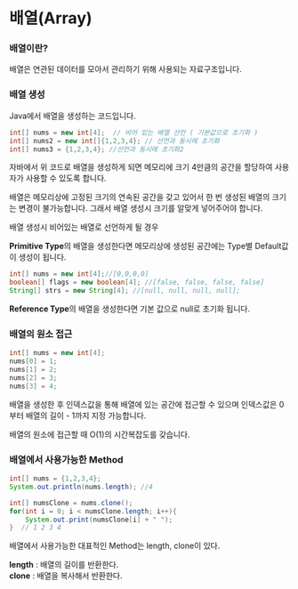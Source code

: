 배열(Array)
===

### 배열이란?

배열은 연관된 데이터를 모아서 관리하기 위해 사용되는 자료구조입니다.  

### 배열 생성

Java에서 배열을 생성하는 코드입니다.
```java
int[] nums = new int[4];  // 비어 있는 배열 선언 ( 기본값으로 초기화 )
int[] nums2 = new int[]{1,2,3,4}; // 선언과 동시에 초기화
int[] nums3 = {1,2,3,4}; //선언과 동시에 초기화2
```
자바에서 위 코드로 배열을 생성하게 되면 메모리에 크기 4만큼의 공간을 할당하여 사용자가 사용할 수 있도록 합니다.

배열은 메모리상에 고정된 크기의 연속된 공간을 갖고 있어서 한 번 생성된 배열의 크기는 변경이 불가능합니다.
그래서 배열 생성시 크기를 알맞게 넣어주어야 합니다.

배열 생성시 비어있는 배열로 선언하게 될 경우

**Primitive Type**의 배열을 생성한다면 메모리상에 생성된 공간에는 Type별 Default값이 생성이 됩니다.
```java 
int[] nums = new int[4];//[0,0,0,0]
boolean[] flags = new boolean[4]; //[false, false, false, false]
String[] strs = new String[4]; //[null, null, null, null];
```

**Reference Type**의 배열을 생성한다면 기본 값으로 null로 초기화 됩니다.

### 배열의 원소 접근

```java 
int[] nums = new int[4];
nums[0] = 1;
nums[1] = 2;
nums[2] = 3;
nums[3] = 4;
```
배열을 생성한 후 인덱스값을 통해 배열에 있는 공간에 접근할 수 있으며 인덱스값은 0 부터 배열의 길이 - 1까지 지정 가능합니다.

배열의 원소에 접근할 때 O(1)의 시간복잡도를 갖습니다.

### 배열에서 사용가능한 Method
```java
int[] nums = {1,2,3,4};
System.out.println(nums.length); //4

int[] numsClone = nums.clone();
for(int i = 0; i < numsClone.length; i++){
    System.out.print(numsClone[i] + " ");
}  // 1 2 3 4
```

배열에서 사용가능한 대표적인 Method는 length, clone이 있다.

**length** : 배열의 길이를 반환한다.  
**clone** : 배열을 복사해서 반환한다.  



